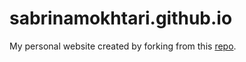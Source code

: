 # sabrinamokhtari.github.io

My personal website created by forking from this [repo](https://github.com/sproogen/modern-resume-theme).
